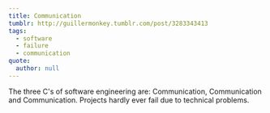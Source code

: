 ```yaml
---
title: Communication
tumblr: http://guillermonkey.tumblr.com/post/3283343413
tags:
  - software
  - failure
  - communication
quote:
  author: null
---
```


The three C's of software engineering are: Communication, Communication and Communication. Projects hardly ever fail due to technical problems.

